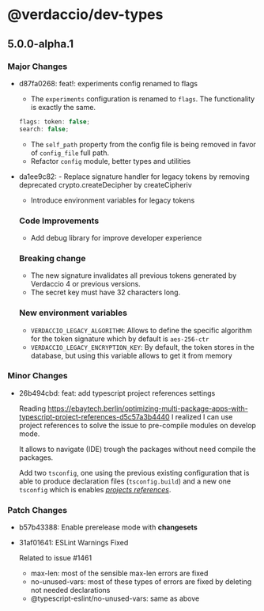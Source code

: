 # @verdaccio/dev-types

## 5.0.0-alpha.1
### Major Changes

- d87fa0268: feat!: experiments config renamed to flags
  
  - The `experiments` configuration is renamed to `flags`. The functionality is exactly the same.
  
  ```js
  flags: token: false;
  search: false;
  ```
  
  - The `self_path` property from the config file is being removed in favor of `config_file` full path.
  - Refactor `config` module, better types and utilities
- da1ee9c82: - Replace signature handler for legacy tokens by removing deprecated crypto.createDecipher by createCipheriv
  - Introduce environment variables for legacy tokens
  
  ### Code Improvements
  
  - Add debug library for improve developer experience
  
  ### Breaking change
  
  - The new signature invalidates all previous tokens generated by Verdaccio 4 or previous versions.
  - The secret key must have 32 characters long.
  
  ### New environment variables
  
  - `VERDACCIO_LEGACY_ALGORITHM`: Allows to define the specific algorithm for the token signature which by default is `aes-256-ctr`
  - `VERDACCIO_LEGACY_ENCRYPTION_KEY`: By default, the token stores in the database, but using this variable allows to get it from memory

### Minor Changes

- 26b494cbd: feat: add typescript project references settings
  
  Reading https://ebaytech.berlin/optimizing-multi-package-apps-with-typescript-project-references-d5c57a3b4440 I realized I can use project references to solve the issue to pre-compile modules on develop mode.
  
  It allows to navigate (IDE) trough the packages without need compile the packages.
  
  Add two `tsconfig`, one using the previous existing configuration that is able to produce declaration files (`tsconfig.build`) and a new one `tsconfig` which is enables [_projects references_](https://www.typescriptlang.org/docs/handbook/project-references.html).

### Patch Changes

- b57b43388: Enable prerelease mode with **changesets**
- 31af01641: ESLint Warnings Fixed
  
  Related to issue #1461
  
  - max-len: most of the sensible max-len errors are fixed
  - no-unused-vars: most of these types of errors are fixed by deleting not needed declarations
  - @typescript-eslint/no-unused-vars: same as above
